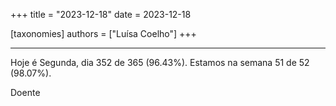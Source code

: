+++
title = "2023-12-18"
date = 2023-12-18

[taxonomies]
authors = ["Luísa Coelho"]
+++

---

Hoje é Segunda, dia 352 de 365 (96.43%). Estamos na semana 51 de 52 (98.07%).

Doente
